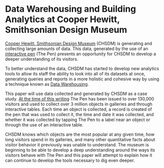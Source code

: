 Data Warehousing and Building Analytics at Cooper Hewitt, Smithsonian Design Museum
=======

[Cooper Hewitt, Smithsonian Design Museum](http://www.cooperhewitt.org) (CHSDM) is generating and collecting large amounts of data. This data, generated by the use of an [interactive pen](http://www.cooperhewitt.org/new-experience/) (The Pen) presents an opportunity for CHSDM to develop a deeper understanding of its visitors. 

To better understand the data, CHSDM has started to develop new analytics tools to allow its staff the ability to look into all of its datasets at once, generating queries and reports in a more holistic and cohesive way by using a technique known as [Data Warehousing](https://en.wikipedia.org/wiki/Data_warehouse).

This paper will use data collected and generated by CHSDM as a case study. [At the time of this writing](http://collection.cooperhewitt.org/stats) The Pen has been issued to over 130,000 visitors and used to collect over 3 million objects in galleries and through interactive tables. Each time an object is collected, a record is created of the pen that was used to collect it, the time and date it was collected, and whether it was collected by tapping The Pen to a label near an object or through the use of an interactive table. 

CHSDM knows which objects are the most popular at any given time, how long visitors spend in its galleries, and many other quantitative facts about visitor behavior it previously was unable to understand. The museum is beginning to be able to develop a deep understanding around the ways its visitors behave with The Pen and this paper will attempt to explain how it can continue to develop the tools necessary to dig even deeper.

